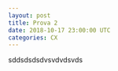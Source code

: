 ```yaml
---
layout: post
title: Prova 2
date: 2018-10-17 23:00:00 UTC
categories: CX
---
```


sddsdsdsdvsvdvdsvds